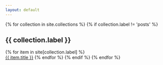 ```yaml
---
layout: default
---
```


{% for collection in site.collections %}
    {% if collection.label != 'posts' %}
        <h2>{{ collection.label }}</h2>
        {% for item in site[collection.label] %}
            <br><a href="{{ item.url }}">{{ item.title }}</a>
        {% endfor %}
    {% endif %}
{% endfor %}

